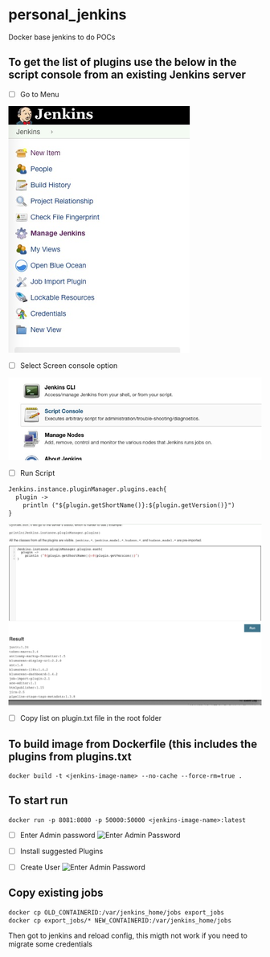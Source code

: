 # personal_jenkins
Docker base jenkins to do POCs

## To get the list of plugins use the below in the script console from an existing Jenkins server

- [ ] Go to Menu

![Jenkins Menu](/resources/jenkins_menu.jpg)


- [ ] Select Screen console option

![Script console options](/resources/script_console_opt.jpg)


- [ ] Run Script

```
Jenkins.instance.pluginManager.plugins.each{
  plugin -> 
    println ("${plugin.getShortName()}:${plugin.getVersion()}")
}
```
![Script and output](/resources/script_and_output.jpg)


- [ ] Copy list on plugin.txt file in the root folder

## To build image from Dockerfile (this includes the plugins from plugins.txt

  ```
  docker build -t <jenkins-image-name> --no-cache --force-rm=true .
  ```

## To start run

  ```
  docker run -p 8081:8080 -p 50000:50000 <jenkins-image-name>:latest
  ```
  
- [ ] Enter Admin password
![Enter Admin Password](/resources/admin_password.jpg)


- [ ] Install suggested Plugins

- [ ] Create User
![Enter Admin Password](/resources/create_user.jpg)


  
## Copy existing jobs

  ```
  docker cp OLD_CONTAINERID:/var/jenkins_home/jobs export_jobs
  docker cp export_jobs/* NEW_CONTAINERID:/var/jenkins_home/jobs
  ```
  Then got to jenkins and reload config, this migth not work if you need to migrate some credentials
  
    
